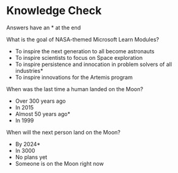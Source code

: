 # Knowledge Check
Answers have an * at the end

What is the goal of NASA-themed Microsoft Learn Modules?
- To inspire the next generation to all become astronauts
- To inspire scientists to focus on Space exploration
- To inspire persistence and innocation in problem solvers of all industries*
- To inspire innovations for the Artemis program

When was the last time a human landed on the Moon?
- Over 300 years ago
- In 2015
- Almost 50 years ago*
- In 1999

When will the next person land on the Moon?
- By 2024*
- In 3000
- No plans yet
- Someone is on the Moon right now
